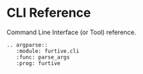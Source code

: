 # CLI Reference

Command Line Interface (or Tool) reference.

```eval_rst
.. argparse::
   :module: furtive.cli
   :func: parse_args
   :prog: furtive
```
